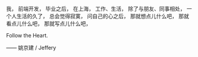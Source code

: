 我，
前端开发，
毕业之后，
在上海，
工作、生活，
除了与朋友、同事相处，
一个人生活的久了，
总会觉得寂寞，
问自己的心之后，
那就想点儿什么吧，
那就看点儿什么吧，
那就写点儿什么吧，

Follow the Heart.

—— 姚京建 / Jeffery


